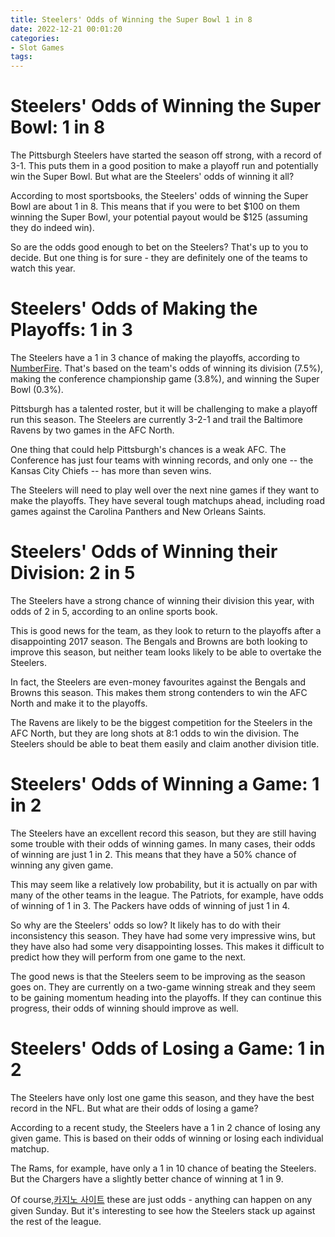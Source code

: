 ```yaml
---
title: Steelers' Odds of Winning the Super Bowl 1 in 8
date: 2022-12-21 00:01:20
categories:
- Slot Games
tags:
---
```



#  Steelers' Odds of Winning the Super Bowl: 1 in 8

The Pittsburgh Steelers have started the season off strong, with a record of 3-1. This puts them in a good position to make a playoff run and potentially win the Super Bowl. But what are the Steelers' odds of winning it all?

According to most sportsbooks, the Steelers' odds of winning the Super Bowl are about 1 in 8. This means that if you were to bet $100 on them winning the Super Bowl, your potential payout would be $125 (assuming they do indeed win).

So are the odds good enough to bet on the Steelers? That's up to you to decide. But one thing is for sure - they are definitely one of the teams to watch this year.

#  Steelers' Odds of Making the Playoffs: 1 in 3

The Steelers have a 1 in 3 chance of making the playoffs, according to <a href="https://www.numberfire.com/nfl/teams/pittsburgh-steelers">NumberFire</a>. That's based on the team's odds of winning its division (7.5%), making the conference championship game (3.8%), and winning the Super Bowl (0.3%).

Pittsburgh has a talented roster, but it will be challenging to make a playoff run this season. The Steelers are currently 3-2-1 and trail the Baltimore Ravens by two games in the AFC North.

One thing that could help Pittsburgh's chances is a weak AFC. The Conference has just four teams with winning records, and only one -- the Kansas City Chiefs -- has more than seven wins.

The Steelers will need to play well over the next nine games if they want to make the playoffs. They have several tough matchups ahead, including road games against the Carolina Panthers and New Orleans Saints.

#  Steelers' Odds of Winning their Division: 2 in 5

The Steelers have a strong chance of winning their division this year, with odds of 2 in 5, according to an online sports book. 

This is good news for the team, as they look to return to the playoffs after a disappointing 2017 season. The Bengals and Browns are both looking to improve this season, but neither team looks likely to be able to overtake the Steelers.

In fact, the Steelers are even-money favourites against the Bengals and Browns this season. This makes them strong contenders to win the AFC North and make it to the playoffs.

The Ravens are likely to be the biggest competition for the Steelers in the AFC North, but they are long shots at 8:1 odds to win the division. The Steelers should be able to beat them easily and claim another division title.

#  Steelers' Odds of Winning a Game: 1 in 2

The Steelers have an excellent record this season, but they are still having some trouble with their odds of winning games. In many cases, their odds of winning are just 1 in 2. This means that they have a 50% chance of winning any given game.

This may seem like a relatively low probability, but it is actually on par with many of the other teams in the league. The Patriots, for example, have odds of winning of 1 in 3. The Packers have odds of winning of just 1 in 4.

So why are the Steelers' odds so low? It likely has to do with their inconsistency this season. They have had some very impressive wins, but they have also had some very disappointing losses. This makes it difficult to predict how they will perform from one game to the next.

The good news is that the Steelers seem to be improving as the season goes on. They are currently on a two-game winning streak and they seem to be gaining momentum heading into the playoffs. If they can continue this progress, their odds of winning should improve as well.

#  Steelers' Odds of Losing a Game: 1 in 2

The Steelers have only lost one game this season, and they have the best record in the NFL. But what are their odds of losing a game?

According to a recent study, the Steelers have a 1 in 2 chance of losing any given game. This is based on their odds of winning or losing each individual matchup.

The Rams, for example, have only a 1 in 10 chance of beating the Steelers. But the Chargers have a slightly better chance of winning at 1 in 9.

Of course,[카지노 사이트](https://choegocasino.com/) these are just odds - anything can happen on any given Sunday. But it's interesting to see how the Steelers stack up against the rest of the league.